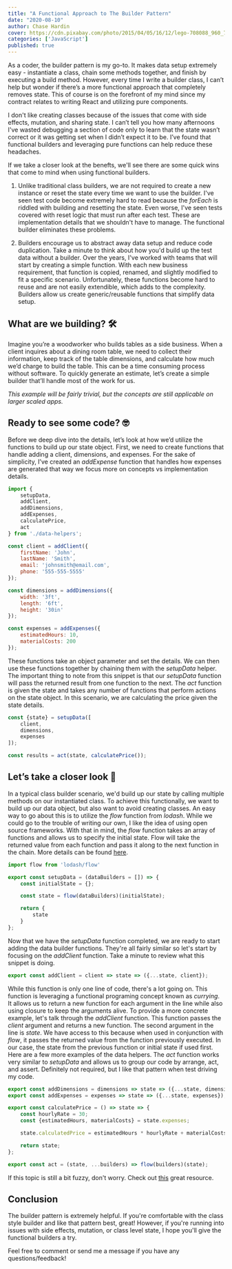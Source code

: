 ```yaml
---
title: "A Functional Approach to The Builder Pattern"
date: "2020-08-10"
author: Chase Hardin
cover: https://cdn.pixabay.com/photo/2015/04/05/16/12/lego-708088_960_720.jpg
categories: ['JavaScript']
published: true
---
```


As a coder, the builder pattern is my go-to. It makes data setup extremely easy - instantiate a class, chain some methods together, and finish by executing a build method. However, every time I write a builder class, I can’t help but wonder if there’s a more functional approach that completely removes state. This of course is on the forefront of my mind since my contract relates to writing React and utilizing pure components.

I don't like creating classes because of the issues that come with  side effects, mutation, and sharing state. I can’t tell you how many afternoons I've wasted debugging a section of code only to learn that the state wasn’t correct or it was getting set when I didn’t expect it to be. I’ve found that functional builders and leveraging pure functions can help reduce these headaches.

If we take a closer look at the benefts, we'll see there are some quick wins that come to mind when using functional builders.

1. Unlike traditional class builders, we are not required to create a new instance or reset the state every time we want to use the builder. I've seen test code become extremely hard to read because the <i>forEach</i> is riddled with building and resetting the state. Even worse, I've seen tests covered with reset logic that must run after each test. These are implementation details that we shouldn't have to manage. The functional builder eliminates these problems.

2. Builders encourage us to abstract away data setup and reduce code duplication. Take a minute to think about how you'd build up the test data without a builder. Over the years, I've worked with teams that will start by creating a simple function. With each new business requirement, that function is copied, renamed, and slightly modified to fit a specific scenario. Unfortunately, these functions become hard to reuse and are not easily extendible, which adds to the complexity. Builders allow us create generic/reusable functions that simplify data setup.

## What are we building? 🛠 
Imagine you’re a woodworker who builds tables as a side business. When a client inquires about a dining room table, we need to collect their information, keep track of the table dimensions, and calculate how much we’d charge to build the table. This can be a time consuming process without software. To quickly generate an estimate, let’s create a simple builder that’ll handle most of the work for us. 

<i>This example will be fairly trivial, but the concepts are still applicable on larger scaled apps.</i>

## Ready to see some code? 🤓 

Before we deep dive into the details, let’s look at how we’d utilize the functions to build up our state object. First, we need to create functions that handle adding a client, dimensions, and expenses. For the sake of simplicity, I’ve created an <i>addExpense</i> function that handles how expenses are generated that way we focus more on concepts vs implementation details.

```javascript
import {
    setupData,
    addClient,
    addDimensions,
    addExpenses,
    calculatePrice,
    act
} from './data-helpers';

const client = addClient({
    firstName: 'John',
    lastName: 'Smith',
    email: 'johnsmith@email.com',
    phone: '555-555-5555'
});

const dimensions = addDimensions({
    width: '3ft',
    length: '6ft',
    height: '30in'
});

const expenses = addExpenses({
    estimatedHours: 10,
    materialCosts: 200
});
```

These functions take an object parameter and set the details. We can then use these functions together by chaining them with the <i>setupData</i> helper. The important thing to note from this snippet is that our <i>setupData</i> function will pass the returned result from one function to the next. The <i>act</i> function is given the state and takes any number of functions that perform actions on the state object. In this scenario, we are calculating the price given the state details.

```javascript
const {state} = setupData([
    client,
    dimensions,
    expenses
]);

const results = act(state, calculatePrice());
```

## Let’s take a closer look 🔎 
In a typical class builder scenario, we'd build up our state by calling multiple methods on our instantiated class. To achieve this functionally, we want to build up our data object, but also want to avoid creating classes. An easy way to go about this is to utilize the <i>flow</i> function from <i>lodash</i>. While we could go to the trouble of writing our own, I like the idea of using open source frameworks. With that in mind, the <i>flow</i> function takes an array of functions and allows us to specify the initial state. Flow will take the returned value from each function and pass it along to the next function in the chain. More details can be found [here](https://lodash.com/docs/4.17.15#flow).

```javascript
import flow from 'lodash/flow'

export const setupData = (dataBuilders = []) => {
    const initialState = {};

    const state = flow(dataBuilders)(initialState);

    return {
        state
    }
};
```

Now that we have the <i>setupData</i> function completed, we are ready to start adding the data builder functions. They're all fairly similar so let's start by focusing on the <i>addClient</i> function. Take a minute to review what this snippet is doing.

```javascript
export const addClient = client => state => ({...state, client});
```

While this function is only one line of code, there's a lot going on. This function is leveraging a functional programing concept known as <i>currying</i>. It allows us to return a new function for each argument in the line while also using closure to keep the arguments alive. To provide a more concrete example, let's talk through the <i>addClient</i> function. This function passes the <i>client</i> argument and returns a new function. The second argument in the line is <i>state</i>. We have access to this because when used in conjunction with <i>flow</i>, it passes the returned value from the function previously executed. In our case, the state from the previous function or initial state if used first. Here are a few more examples of the data helpers. The <i>act</i> function works very similar to <i>setupData</i> and allows us to group our code by arrange, act, and assert. Definitely not required, but I like that pattern when test driving my code.

```javascript
export const addDimensions = dimensions => state => ({...state, dimensions});
export const addExpenses = expenses => state => ({...state, expenses});

export const calculatePrice = () => state => {
    const hourlyRate = 30;
    const {estimatedHours, materialCosts} = state.expenses;

    state.calculatedPrice = estimatedHours * hourlyRate + materialCosts;

    return state;
};

export const act = (state, ...builders) => flow(builders)(state);
```
If this topic is still a bit fuzzy, don't worry. Check out [this](https://mostly-adequate.gitbooks.io/mostly-adequate-guide/ch04.html) great resource.

## Conclusion 
The builder pattern is extremely helpful. If you're comfortable with the class style builder and like that pattern best, great! However, if you're running into issues with side effects, mutation, or class level state, I hope you'll give the functional builders a try. 

Feel free to comment or send me a message if you have any questions/feedback!